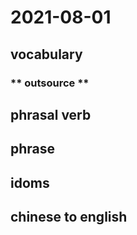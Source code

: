 # 2021-08-01
## vocabulary
### ** outsource **

## phrasal verb

## phrase

## idoms

## chinese to english

